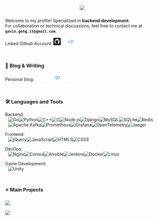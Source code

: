 <h1 align="center">
    <img src="https://readme-typing-svg.demolab.com?font=Fira+Code&weight=600&size=30&duration=2000&pause=1000&repeat=false&random=true&width=450&height=44&lines=Hey+there!+I'm+Gavin+Gong">
</h1>

Welcome to my profile! Specialized in **backend development**.<br>
For collaboration or technical discussions, feel free to contact me at **`gavin.gong.it@gmail.com`**.

Linked Github Account: <code><a href="https://github.com/ggw2021" title="ggw2021" style="text-decoration:none"><img height="24" src="imgs/icons/github_ggw2021.drawio.svg"></a></code>

<br>

### 📝 Blog & Writing

Personal blog: <code height="2"><a href="https://gxblogs.com" title="gxblogs.com" style="text-decoration:none"><img height="24" src="imgs/icons/gxblogs.drawio.svg"></a></code>

<br>

### 🛠️ Languages and Tools

Backend:
<p style="display: flex; flex-wrap: wrap; margin: 10px; margin-top: -14px;">
  <img alt="Go" src="https://img.shields.io/badge/-Go-00ADD8?style=flat-square&logo=go&logoColor=white" />
  <img alt="Python" src="https://img.shields.io/badge/-Python-3776AB?style=flat-square&logo=python&logoColor=white" />
  <img alt="C++" src="https://img.shields.io/badge/-C++-00599C?style=flat-square&logo=cplusplus&logoColor=white" />
  <img alt="C" src="https://img.shields.io/badge/-C-A8B9CC?style=flat-square&logo=c&logoColor=white" />
  <img alt="Node.js" src="https://img.shields.io/badge/-Node.js-339933?style=flat-square&logo=nodedotjs&logoColor=white" />
  <img alt="Django" src="https://img.shields.io/badge/-Django-092E20?style=flat-square&logo=django&logoColor=white" />
  <img alt="MySQL" src="https://img.shields.io/badge/-MySQL-4479A1?style=flat-square&logo=mysql&logoColor=white" />
  <img alt="SQLite" src="https://img.shields.io/badge/-SQLite-003B57?style=flat-square&logo=sqlite&logoColor=white" />
  <img alt="Redis" src="https://img.shields.io/badge/-Redis-DC382D?style=flat-square&logo=redis&logoColor=white" />
  <img alt="Apache Kafka" src="https://img.shields.io/badge/-Apache%20Kafka-231F20?style=flat-square&logo=apachekafka&logoColor=white" />
  <img alt="Prometheus" src="https://img.shields.io/badge/-Prometheus-E6522C?style=flat-square&logo=prometheus&logoColor=white" />
  <img alt="Grafana" src="https://img.shields.io/badge/-Grafana-F46800?style=flat-square&logo=grafana&logoColor=white" />
  <img alt="OpenTelemetry" src="https://img.shields.io/badge/-OpenTelemetry-000000?style=flat-square&logo=opentelemetry&logoColor=white" />
  <img alt="Jaeger" src="https://img.shields.io/badge/-Jaeger-66CFE3?style=flat-square&logo=jaeger&logoColor=white" />
</p>

Frontend:
<p style="display: flex; flex-wrap: wrap; margin: 10px; margin-top: -14px;">
  <img alt="jQuery" src="https://img.shields.io/badge/-jQuery-0769AD?style=flat-square&logo=jquery&logoColor=white" />
  <img alt="JavaScript" src="https://img.shields.io/badge/-JavaScript-F7DF1E?style=flat-square&logo=javascript&logoColor=black" />
  <img alt="HTML5" src="https://img.shields.io/badge/-HTML5-E34F26?style=flat-square&logo=html5&logoColor=white" />
  <img alt="CSS3" src="https://img.shields.io/badge/-CSS3-1572B6?style=flat-square&logo=css3&logoColor=white" />
</p>

DevOps:
<p style="display: flex; flex-wrap: wrap; margin: 10px; margin-top: -14px;">
  <img alt="Nginx" src="https://img.shields.io/badge/-Nginx-009639?style=flat-square&logo=nginx&logoColor=white" />
  <img alt="Consul" src="https://img.shields.io/badge/-Consul-F24C1E?style=flat-square&logo=consul&logoColor=white" />
  <img alt="Ansible" src="https://img.shields.io/badge/-Ansible-EE0000?style=flat-square&logo=ansible&logoColor=white" />
  <img alt="Jenkins" src="https://img.shields.io/badge/-Jenkins-D24939?style=flat-square&logo=jenkins&logoColor=black" />
  <img alt="Docker" src="https://img.shields.io/badge/-Docker-2496ED?style=flat-square&logo=docker&logoColor=white" />
  <img alt="Linux" src="https://img.shields.io/badge/-Linux-FCC624?style=flat-square&logo=linux&logoColor=black" />
</p>

Game Development:
<p style="display: flex; flex-wrap: wrap; margin: 10px; margin-top: -14px;">
  <img alt="Unity" src="https://img.shields.io/badge/-Unity-000000?style=flat-square&logo=unity&logoColor=white" />
</p>

<br>

### ⭐️ Main Projects 
<p>
  <a href="https://github.com/gw-gong/code-comment-analyzer">
    <img align="center" src="https://github-readme-stats.vercel.app/api/pin/?username=gw-gong&repo=code-comment-analyzer&theme=react&border_color=61dafb&border_radius=10" />
  </a>
</p>
<p>
  <a href="https://github.com/ggw2021/WebDesign">
    <img align="center" src="https://github-readme-stats.vercel.app/api/pin/?username=ggw2021&repo=WebDesign&theme=react&border_color=61dafb&border_radius=10" />
  </a>
</p>
